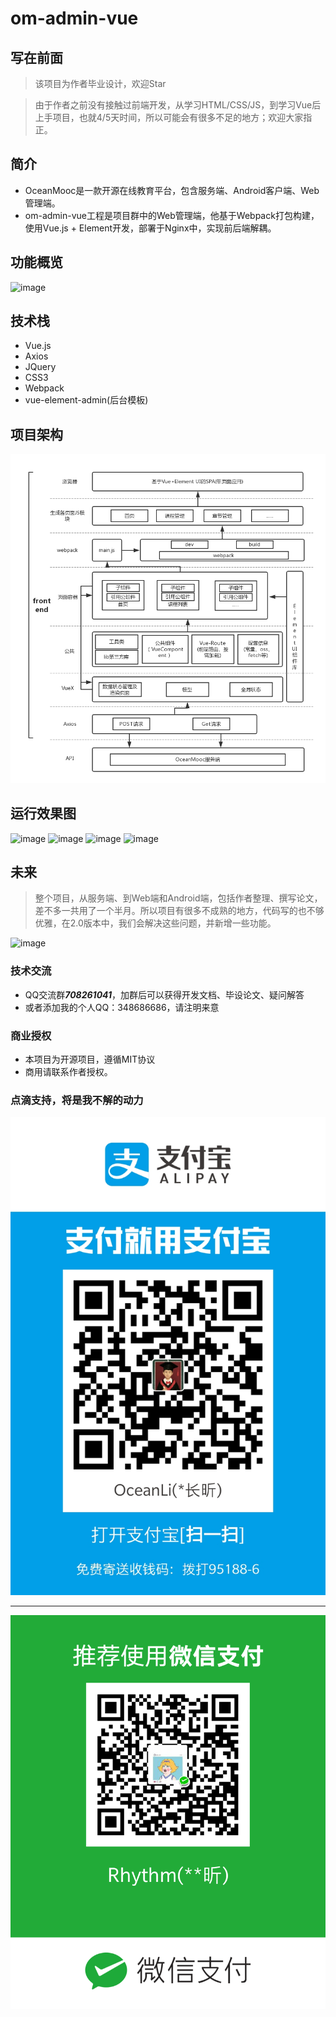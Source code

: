 # om-admin-vue

## 写在前面

> 该项目为作者毕业设计，欢迎Star

> 由于作者之前没有接触过前端开发，从学习HTML/CSS/JS，到学习Vue后上手项目，也就4/5天时间，所以可能会有很多不足的地方；欢迎大家指正。


## 简介

- OceanMooc是一款开源在线教育平台，包含服务端、Android客户端、Web管理端。
- om-admin-vue工程是项目群中的Web管理端，他基于Webpack打包构建，使用Vue.js + Element开发，部署于Nginx中，实现前后端解耦。

## 功能概览

![image](http://oceanbucket.oss-cn-beijing.aliyuncs.com/%E5%8A%9F%E8%83%BD%E6%80%A7%E9%9C%80%E6%B1%82.png)

## 技术栈

- Vue.js
- Axios
- JQuery
- CSS3
- Webpack
- vue-element-admin(后台模板)

## 项目架构

![项目架构](https://raw.githubusercontent.com/xykjlcx/om-admin-vue/master/readme-img/web%E7%AB%AF%E6%9E%B6%E6%9E%84.png)


## 运行效果图
![image](http://oceanbucket.oss-cn-beijing.aliyuncs.com/%E6%95%88%E6%9E%9C%E5%9B%BE3.png)
![image](http://oceanbucket.oss-cn-beijing.aliyuncs.com/%E6%95%88%E6%9E%9C%E5%9B%BE2.png)
![image](http://oceanbucket.oss-cn-beijing.aliyuncs.com/%E6%95%88%E6%9E%9C%E5%9B%BE1.png)
![image](http://oceanbucket.oss-cn-beijing.aliyuncs.com/%E6%95%88%E6%9E%9C%E5%9B%BE4.png)

## 未来

> 整个项目，从服务端、到Web端和Android端，包括作者整理、撰写论文，差不多一共用了一个半月。所以项目有很多不成熟的地方，代码写的也不够优雅，在2.0版本中，我们会解决这些问题，并新增一些功能。

![image](http://oceanbucket.oss-cn-beijing.aliyuncs.com/%E9%A1%B9%E7%9B%AE%E8%AE%A1%E5%88%92%20%282%29.png)

### 技术交流

- QQ交流群***708261041***，加群后可以获得开发文档、毕设论文、疑问解答
- 或者添加我的个人QQ：348686686，请注明来意

### 商业授权

- 本项目为开源项目，遵循MIT协议
- 商用请联系作者授权。

### 点滴支持，将是我不解的动力
![image](https://raw.githubusercontent.com/xykjlcx/om-admin-vue/master/readme-img/pay-ali.jpg)

---

![image](https://raw.githubusercontent.com/xykjlcx/om-admin-vue/master/readme-img/pay-weixin.png)